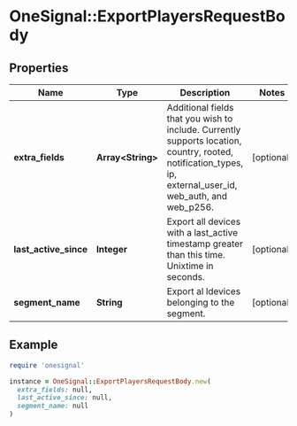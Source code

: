 # OneSignal::ExportPlayersRequestBody

## Properties

| Name | Type | Description | Notes |
| ---- | ---- | ----------- | ----- |
| **extra_fields** | **Array&lt;String&gt;** | Additional fields that you wish to include. Currently supports location, country, rooted, notification_types, ip, external_user_id, web_auth, and web_p256. | [optional] |
| **last_active_since** | **Integer** | Export all devices with a last_active timestamp greater than this time.  Unixtime in seconds. | [optional] |
| **segment_name** | **String** | Export al ldevices belonging to the segment. | [optional] |

## Example

```ruby
require 'onesignal'

instance = OneSignal::ExportPlayersRequestBody.new(
  extra_fields: null,
  last_active_since: null,
  segment_name: null
)
```

